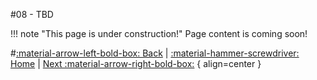 #08 - TBD

!!! note "This page is under construction!"
	Page content is coming soon!

#[:material-arrow-left-bold-box: Back](07_TBD.md) | [:material-hammer-screwdriver: Home](https://www.lbmwiki.net/tutorials) | [Next :material-arrow-right-bold-box:](09_Editing_textures.md) { align=center }